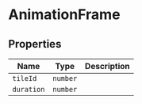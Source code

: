 # AnimationFrame

## Properties

| Name | Type | Description |
|------|------|-------------|
| `tileId` | `number` |  |
| `duration` | `number` |  |

